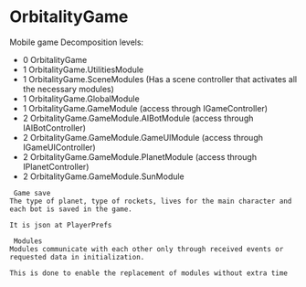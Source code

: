 # OrbitalityGame
Mobile game
Decomposition levels:
* 0 OrbitalityGame
* 1 OrbitalityGame.UtilitiesModule
* 1 OrbitalityGame.SceneModules (Has a scene controller that activates all the necessary modules)
* 1 OrbitalityGame.GlobalModule 
* 1 OrbitalityGame.GameModule (access through IGameController)
* 2 OrbitalityGame.GameModule.AIBotModule (access through IAIBotController)
* 2 OrbitalityGame.GameModule.GameUIModule (access through IGameUIController)
* 2 OrbitalityGame.GameModule.PlanetModule (access through IPlanetController)
* 2 OrbitalityGame.GameModule.SunModule

```
 Game save
The type of planet, type of rockets, lives for the main character and each bot is saved in the game.

It is json at PlayerPrefs

 Modules
Modules communicate with each other only through received events or requested data in initialization.

This is done to enable the replacement of modules without extra time
